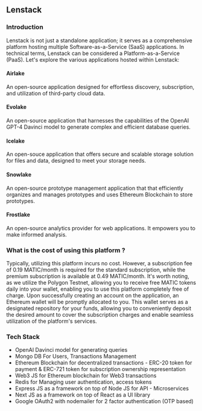 ## Lenstack

### Introduction

Lenstack is not just a standalone application; it serves as a comprehensive platform hosting multiple Software-as-a-Service (SaaS) applications. In technical terms, Lenstack can be considered a Platform-as-a-Service (PaaS). Let's explore the various applications hosted within Lenstack:

#### Airlake
An open-source application designed for effortless discovery, subscription, and utilization of third-party cloud data.

#### Evolake
An open-source application that harnesses the capabilities of the OpenAI GPT-4 Davinci model to generate complex and efficient database queries.

#### Icelake
An open-souce application that offers secure and scalable storage solution for files and data, designed to meet your storage needs.

#### Snowlake
An open-source prototype management application that that efficiently organizes and manages prototypes and uses Ethereum Blockchain to store prototypes.

#### Frostlake
An open-source analytics provider for web applications. It empowers you to make informed analysis.

### What is the cost of using this platform ?

Typically, utilizing this platform incurs no cost. However, a subscription fee of 0.19 MATIC/month is required for the standard subscription, while the premium subscription is available at 0.49 MATIC/month. It's worth noting, as we utilize the Polygon Testnet, allowing you to receive free MATIC tokens daily into your wallet, enabling you to use this platform completely free of charge.
Upon successfully creating an account on the application, an Ethereum wallet will be promptly allocated to you. This wallet serves as a designated repository for your funds, allowing you to conveniently deposit the desired amount to cover the subscription charges and enable seamless utilization of the platform's services.

### Tech Stack

* OpenAI Davinci model for generating queries
* Mongo DB For Users, Transactions Management
* Ethereum Blockchain for decentralized transactions - ERC-20 token for payment & ERC-721 token for subscription ownership representation
* Web3 JS for Ethereum blockchain for Web3 transactions
* Redis for Managing user authentication, access tokens
* Express JS as a framework on top of Node JS for API - Microservices
* Next JS as a framework on top of React as a UI library
* Google OAuth2 with nodemailer for 2 factor authentication (OTP based)